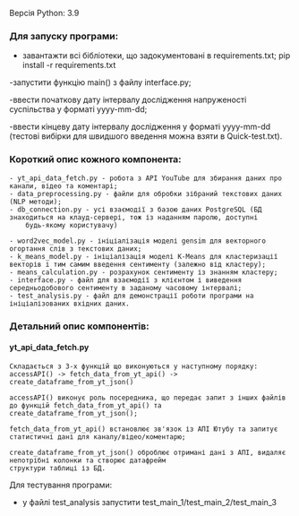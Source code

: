 Версія Python: 3.9

### Для запуску програми:
- завантажти всі бібліотеки, що задокументовані в requirements.txt;
pip install -r requirements.txt

-запустити функцію main() з файлу interface.py;

-ввести початкову дату інтервалу дослідження напруженості суспільства у форматі yyyy-mm-dd;

-ввести кінцеву дату інтервалу дослідження у форматі yyyy-mm-dd (тестові вибірки для швидшого введення можна взяти в Quick-test.txt).

### Короткий опис кожного компонента:
	
	- yt_api_data_fetch.py - робота з API YouTube для збирання даних про канали, відео та коментарі;
	- data_preprocessing.py - файли для обробки зібраний текстових даних (NLP методи);
	- db_connection.py - усі взаємодії з базою даних PostgreSQL (БД знаходиться на клауд-сервері, тож із наданням паролю, доступні 
        будь-якому користувачу)

	- word2vec_model.py - ініціалізація моделі gensim для векторного огортання слів з текстових даних;
	- k_means_model.py - ініціалізація моделі K-Means для кластеризації векторів і тим самим введення сентименту (залежно від кластеру);
	- means_calculation.py - розрахунок сентименту із знанням кластеру;
	- interface.py - файл для взаємодії з клієнтом і виведення середньодобового сентименту в заданому часовому інтервалі;
    - test_analysis.py - файл для демонстрації роботи програми на ініціалізованих вхідних даних. 

### Детальний опис компонентів:

#### yt_api_data_fetch.py

    Складається з 3-х функцій що виконуються у наступному порядку:
    accessAPI() -> fetch_data_from_yt_api() -> create_dataframe_from_yt_json()
    
    accessAPI() виконує роль посередника, що передає запит з інших файлів до функцій fetch_data_from_yt_api() та
    create_dataframe_from_yt_json();

    fetch_data_from_yt_api() встановлює зв'язок із АПІ Ютубу та запитує статистичні дані для каналу/відео/коментарю;

    create_dataframe_from_yt_json() оброблює отримані дані з АПІ, видаляє непотрібні колонки та створює датафрейм
    структури таблиці із БД.

Для тестування програми:

- у файлі test_analysis запустити test_main_1/test_main_2/test_main_3
